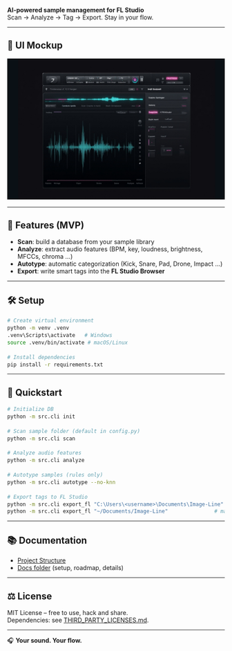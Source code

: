 **AI-powered sample management for FL Studio**  
Scan → Analyze → Tag → Export. Stay in your flow.  

---

## 🎨 UI Mockup

![sample-brain UI](./ui_mockup.png)

---

## 🚀 Features (MVP)

- **Scan**: build a database from your sample library  
- **Analyze**: extract audio features (BPM, key, loudness, brightness, MFCCs, chroma …)  
- **Autotype**: automatic categorization (Kick, Snare, Pad, Drone, Impact …)  
- **Export**: write smart tags into the **FL Studio Browser**  

---

## 🛠️ Setup

```bash
# Create virtual environment
python -m venv .venv
.venv\Scripts\activate   # Windows
source .venv/bin/activate # macOS/Linux

# Install dependencies
pip install -r requirements.txt
```

---

## 🏃 Quickstart

```bash
# Initialize DB
python -m src.cli init

# Scan sample folder (default in config.py)
python -m src.cli scan

# Analyze audio features
python -m src.cli analyze

# Autotype samples (rules only)
python -m src.cli autotype --no-knn

# Export tags to FL Studio
python -m src.cli export_fl "C:\Users\<username>\Documents\Image-Line"   # Windows
python -m src.cli export_fl "~/Documents/Image-Line"               # macOS/Linux
```

---

## 📚 Documentation

- [Project Structure](./STRUCTURE.md)  
- [Docs folder](./docs/README.md) (setup, roadmap, details)  

---

## ⚖️ License

MIT License – free to use, hack and share.  
Dependencies: see [THIRD_PARTY_LICENSES.md](./THIRD_PARTY_LICENSES.md).  

---

🎧 **Your sound. Your flow.**
